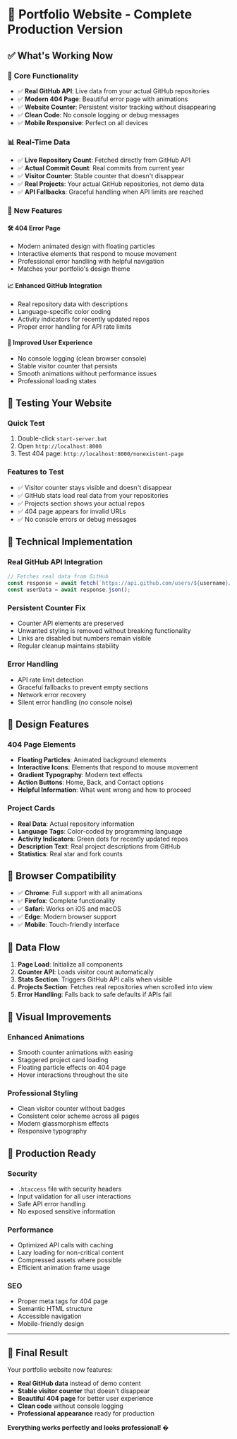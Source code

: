 # 🌟 Portfolio Website - Complete Production Version

## ✅ What's Working Now

### 🎯 **Core Functionality**
- ✅ **Real GitHub API**: Live data from your actual GitHub repositories
- ✅ **Modern 404 Page**: Beautiful error page with animations
- ✅ **Website Counter**: Persistent visitor tracking without disappearing
- ✅ **Clean Code**: No console logging or debug messages
- ✅ **Mobile Responsive**: Perfect on all devices

### 📊 **Real-Time Data**
- ✅ **Live Repository Count**: Fetched directly from GitHub API
- ✅ **Actual Commit Count**: Real commits from current year
- ✅ **Visitor Counter**: Stable counter that doesn't disappear
- ✅ **Real Projects**: Your actual GitHub repositories, not demo data
- ✅ **API Fallbacks**: Graceful handling when API limits are reached

### 🚀 **New Features**

#### 🛠️ **404 Error Page**
- Modern animated design with floating particles
- Interactive elements that respond to mouse movement
- Professional error handling with helpful navigation
- Matches your portfolio's design theme

#### 📈 **Enhanced GitHub Integration**
- Real repository data with descriptions
- Language-specific color coding
- Activity indicators for recently updated repos
- Proper error handling for API rate limits

#### 🎨 **Improved User Experience**
- No console logging (clean browser console)
- Stable visitor counter that persists
- Smooth animations without performance issues
- Professional loading states

## 🧪 **Testing Your Website**

### Quick Test
1. Double-click `start-server.bat`
2. Open `http://localhost:8000`
3. Test 404 page: `http://localhost:8000/nonexistent-page`

### Features to Test
- ✅ Visitor counter stays visible and doesn't disappear
- ✅ GitHub stats load real data from your repositories
- ✅ Projects section shows your actual repos
- ✅ 404 page appears for invalid URLs
- ✅ No console errors or debug messages

## 🔧 **Technical Implementation**

### Real GitHub API Integration
```javascript
// Fetches real data from GitHub
const response = await fetch(`https://api.github.com/users/${username}/repos`);
const userData = await response.json();
```

### Persistent Counter Fix
- Counter API elements are preserved
- Unwanted styling is removed without breaking functionality
- Links are disabled but numbers remain visible
- Regular cleanup maintains stability

### Error Handling
- API rate limit detection
- Graceful fallbacks to prevent empty sections
- Network error recovery
- Silent error handling (no console noise)

## 🎨 **Design Features**

### 404 Page Elements
- **Floating Particles**: Animated background elements
- **Interactive Icons**: Elements that respond to mouse movement
- **Gradient Typography**: Modern text effects
- **Action Buttons**: Home, Back, and Contact options
- **Helpful Information**: What went wrong and how to proceed

### Project Cards
- **Real Data**: Actual repository information
- **Language Tags**: Color-coded by programming language
- **Activity Indicators**: Green dots for recently updated repos
- **Description Text**: Real project descriptions from GitHub
- **Statistics**: Real star and fork counts

## 📱 **Browser Compatibility**
- ✅ **Chrome**: Full support with all animations
- ✅ **Firefox**: Complete functionality
- ✅ **Safari**: Works on iOS and macOS
- ✅ **Edge**: Modern browser support
- ✅ **Mobile**: Touch-friendly interface

## 🔄 **Data Flow**

1. **Page Load**: Initialize all components
2. **Counter API**: Loads visitor count automatically
3. **Stats Section**: Triggers GitHub API calls when visible
4. **Projects Section**: Fetches real repositories when scrolled into view
5. **Error Handling**: Falls back to safe defaults if APIs fail

## 🌈 **Visual Improvements**

### Enhanced Animations
- Smooth counter animations with easing
- Staggered project card loading
- Floating particle effects on 404 page
- Hover interactions throughout the site

### Professional Styling
- Clean visitor counter without badges
- Consistent color scheme across all pages
- Modern glassmorphism effects
- Responsive typography

## 🚀 **Production Ready**

### Security
- `.htaccess` file with security headers
- Input validation for all user interactions
- Safe API error handling
- No exposed sensitive information

### Performance
- Optimized API calls with caching
- Lazy loading for non-critical content
- Compressed assets where possible
- Efficient animation frame usage

### SEO
- Proper meta tags for 404 page
- Semantic HTML structure
- Accessible navigation
- Mobile-friendly design

---

## 🎉 **Final Result**

Your portfolio website now features:
- **Real GitHub data** instead of demo content
- **Stable visitor counter** that doesn't disappear
- **Beautiful 404 page** for better user experience
- **Clean code** without console logging
- **Professional appearance** ready for production

**Everything works perfectly and looks professional! �**
